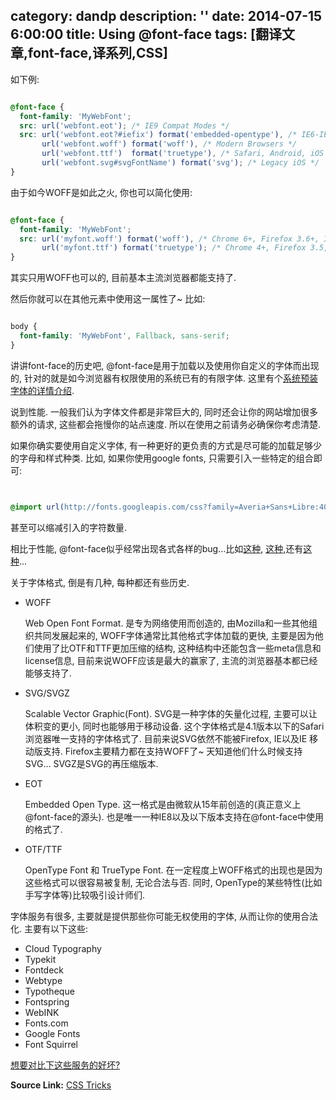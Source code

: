 category: dandp
description: ''
date: 2014-07-15 6:00:00
title: Using @font-face
tags: [翻译文章,font-face,译系列,CSS]
---

如下例:


``` css

@font-face {
  font-family: 'MyWebFont';
  src: url('webfont.eot'); /* IE9 Compat Modes */
  src: url('webfont.eot?#iefix') format('embedded-opentype'), /* IE6-IE8 */
       url('webfont.woff') format('woff'), /* Modern Browsers */
       url('webfont.ttf')  format('truetype'), /* Safari, Android, iOS */
       url('webfont.svg#svgFontName') format('svg'); /* Legacy iOS */
}

```


由于如今WOFF是如此之火, 你也可以简化使用:


``` css

@font-face {
  font-family: 'MyWebFont';
  src: url('myfont.woff') format('woff'), /* Chrome 6+, Firefox 3.6+, IE 9+, Safari 5.1+ */
       url('myfont.ttf') format('truetype'); /* Chrome 4+, Firefox 3.5, Opera 10+, Safari 3—5 */
}

```

其实只用WOFF也可以的, 目前基本主流浏览器都能支持了.

然后你就可以在其他元素中使用这一属性了~ 比如:


``` css

body {
  font-family: 'MyWebFont', Fallback, sans-serif;
}

```


讲讲font-face的历史吧, @font-face是用于加载以及使用你自定义的字体而出现的, 针对的就是如今浏览器有权限使用的系统已有的有限字体. 这里有个<a href="http://practicaltypography.com/system-fonts.html" target="_blank">系统预装字体的详情介绍</a>.

说到性能. 一般我们认为字体文件都是非常巨大的, 同时还会让你的网站增加很多额外的请求, 这些都会拖慢你的站点速度. 所以在使用之前请务必确保你考虑清楚.

如果你确实要使用自定义字体, 有一种更好的更负责的方式是尽可能的加载足够少的字母和样式种类. 比如, 如果你使用google fonts, 只需要引入一些特定的组合即可:


``` css


@import url(http://fonts.googleapis.com/css?family=Averia+Sans+Libre:400,300italic,700);


```

甚至可以缩减引入的字符数量.


相比于性能, @font-face似乎经常出现各式各样的bug...比如<a href="http://blog.typekit.com/2014/02/28/new-bug-in-chrome-v33-affecting-web-fonts/" target="_blank">这种</a>, <a href="http://www.fontspring.com/support/troubleshooting/font-face-bugs" target="_blank">这种</a>,还有<a href="http://ianfeather.co.uk/ten-reasons-we-switched-from-an-icon-font-to-svg/" target="_blank">这种</a>...


关于字体格式, 倒是有几种, 每种都还有些历史.


<ul>
  <li>WOFF
    <p>Web Open Font Format. 是专为网络使用而创造的, 由Mozilla和一些其他组织共同发展起来的, WOFF字体通常比其他格式字体加载的更快, 主要是因为他们使用了比OTF和TTF更加压缩的结构, 这种结构中还能包含一些meta信息和license信息, 目前来说WOFF应该是最大的赢家了, 主流的浏览器基本都已经能够支持了.</p>
  </li>
  <li>SVG/SVGZ
    <p>Scalable Vector Graphic(Font). SVG是一种字体的矢量化过程, 主要可以让体积变的更小, 同时也能够用于移动设备. 这个字体格式是4.1版本以下的Safari浏览器唯一支持的字体格式了. 目前来说SVG依然不能被Firefox, IE以及IE 移动版支持. Firefox主要精力都在支持WOFF了~ 天知道他们什么时候支持SVG... SVGZ是SVG的再压缩版本.</p>
  </li>
  <li>EOT
    <p>Embedded Open Type. 这一格式是由微软从15年前创造的(真正意义上@font-face的源头). 也是唯一一种IE8以及以下版本支持在@font-face中使用的格式了.</p>
  </li>
  <li>OTF/TTF
    <p>OpenType Font 和 TrueType Font. 在一定程度上WOFF格式的出现也是因为这些格式可以很容易被复制, 无论合法与否. 同时, OpenType的某些特性(比如手写字体等)比较吸引设计师们.</p>
  </li>
</ul>


字体服务有很多, 主要就是提供那些你可能无权使用的字体, 从而让你的使用合法化. 主要有以下这些:

<ul>
  <li>Cloud Typography</li>
  <li>Typekit</li>
  <li>Fontdeck</li>
  <li>Webtype</li>
  <li>Typotheque</li>
  <li>Fontspring</li>
  <li>WebINK</li>
  <li>Fonts.com</li>
  <li>Google Fonts</li>
  <li>Font Squirrel</li>
</ul>



<a href="http://www.smashingmagazine.com/2010/10/20/review-of-popular-web-font-embedding-services/" target="_blank">想要对比下这些服务的好坏?</a>


<strong>Source Link:</strong>  <a href="http://css-tricks.com/snippets/css/using-font-face/" target="_blank">CSS Tricks</a>

